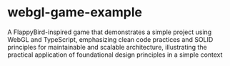 # webgl-game-example
A FlappyBird-inspired game that demonstrates a simple project using WebGL and TypeScript, emphasizing clean code practices and SOLID principles for maintainable and scalable architecture, illustrating the practical application of foundational design principles in a simple context
